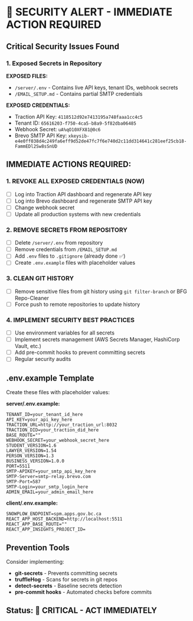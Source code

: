 # 🚨 SECURITY ALERT - IMMEDIATE ACTION REQUIRED

## Critical Security Issues Found

### 1. Exposed Secrets in Repository

**EXPOSED FILES:**

- `/server/.env` - Contains live API keys, tenant IDs, webhook secrets
- `/EMAIL_SETUP.md` - Contains partial SMTP credentials

**EXPOSED CREDENTIALS:**

- Traction API Key: `4118512d92e7413195a748faaa1cc4c5`
- Tenant ID: `65616203-f750-4ca5-b8a9-5f82dba06485`
- Webhook Secret: `uA%qO10XFX81@0c6`
- Brevo SMTP API Key: `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`

## IMMEDIATE ACTIONS REQUIRED:

### 1. REVOKE ALL EXPOSED CREDENTIALS (NOW)

- [ ] Log into Traction API dashboard and regenerate API key
- [ ] Log into Brevo dashboard and regenerate SMTP API key
- [ ] Change webhook secret
- [ ] Update all production systems with new credentials

### 2. REMOVE SECRETS FROM REPOSITORY

- [ ] Delete `/server/.env` from repository
- [ ] Remove credentials from `/EMAIL_SETUP.md`
- [ ] Add `.env` files to `.gitignore` (already done ✅)
- [ ] Create `.env.example` files with placeholder values

### 3. CLEAN GIT HISTORY

- [ ] Remove sensitive files from git history using `git filter-branch` or BFG Repo-Cleaner
- [ ] Force push to remote repositories to update history

### 4. IMPLEMENT SECURITY BEST PRACTICES

- [ ] Use environment variables for all secrets
- [ ] Implement secrets management (AWS Secrets Manager, HashiCorp Vault, etc.)
- [ ] Add pre-commit hooks to prevent committing secrets
- [ ] Regular security audits

## .env.example Template

Create these files with placeholder values:

**server/.env.example:**

```
TENANT_ID=your_tenant_id_here
API_KEY=your_api_key_here
TRACTION_URL=http://your_traction_url:8032
TRACTION_DID=your_traction_did_here
BASE_ROUTE=""
WEBHOOK_SECRET=your_webhook_secret_here
STUDENT_VERSION=1.6
LAWYER_VERSION=1.54
PERSON_VERSION=1.3
BUSINESS_VERSION=1.0.0
PORT=5511
SMTP-APIKEY=your_smtp_api_key_here
SMTP-Server=smtp-relay.brevo.com
SMTP-Port=587
SMTP-Login=your_smtp_login_here
ADMIN_EMAIL=your_admin_email_here
```

**client/.env.example:**

```
SNOWPLOW_ENDPOINT=spm.apps.gov.bc.ca
REACT_APP_HOST_BACKEND=http://localhost:5511
REACT_APP_BASE_ROUTE=""
REACT_APP_INSIGHTS_PROJECT_ID=
```

## Prevention Tools

Consider implementing:

- **git-secrets** - Prevents committing secrets
- **truffleHog** - Scans for secrets in git repos
- **detect-secrets** - Baseline secrets detection
- **pre-commit hooks** - Automated checks before commits

## Status: 🔴 CRITICAL - ACT IMMEDIATELY
